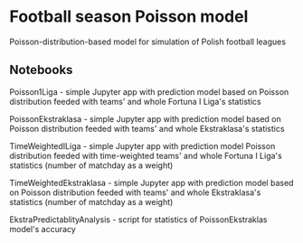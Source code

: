 # Football season Poisson model
Poisson-distribution-based model for simulation of Polish football leagues

## Notebooks
Poisson1Liga - simple Jupyter app with prediction model based on Poisson distribution feeded with teams' and whole Fortuna I Liga's statistics

PoissonEkstraklasa - simple Jupyter app with prediction model based on Poisson distribution feeded with teams' and whole Ekstraklasa's statistics


TimeWeightedILiga - simple Jupyter app with prediction model Poisson distribution feeded with time-weighted teams' and whole Fortuna I Liga's statistics (number of matchday as a weight)

TimeWeightedEkstraklasa - simple Jupyter app with prediction model based on Poisson distribution feeded with teams' and whole Ekstraklasa's statistics (number of matchday as a weight)


EkstraPredictablityAnalysis - script for statistics of PoissonEkstraklas model's accuracy 
